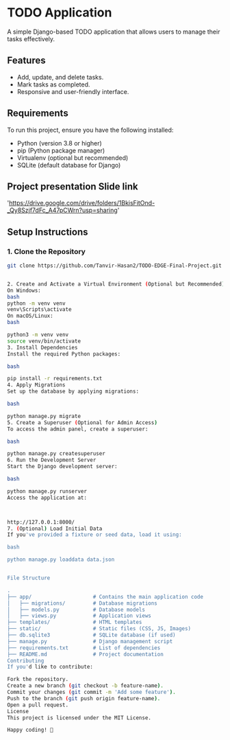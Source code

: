 # TODO Application

A simple Django-based TODO application that allows users to manage their tasks effectively.

## Features
- Add, update, and delete tasks.
- Mark tasks as completed.
- Responsive and user-friendly interface.

## Requirements
To run this project, ensure you have the following installed:
- Python (version 3.8 or higher)
- pip (Python package manager)
- Virtualenv (optional but recommended)
- SQLite (default database for Django)

## Project presentation Slide link
'https://drive.google.com/drive/folders/1BkisFitOnd-_Qy8Szjf7dFc_A47pCWrn?usp=sharing'

## Setup Instructions

### 1. Clone the Repository
```bash
git clone https://github.com/Tanvir-Hasan2/TODO-EDGE-Final-Project.git


2. Create and Activate a Virtual Environment (Optional but Recommended)
On Windows:
bash
python -m venv venv
venv\Scripts\activate
On macOS/Linux:
bash

python3 -m venv venv
source venv/bin/activate
3. Install Dependencies
Install the required Python packages:

bash

pip install -r requirements.txt
4. Apply Migrations
Set up the database by applying migrations:

bash

python manage.py migrate
5. Create a Superuser (Optional for Admin Access)
To access the admin panel, create a superuser:

bash

python manage.py createsuperuser
6. Run the Development Server
Start the Django development server:

bash

python manage.py runserver
Access the application at:



http://127.0.0.1:8000/
7. (Optional) Load Initial Data
If you've provided a fixture or seed data, load it using:

bash

python manage.py loaddata data.json


File Structure

.
├── app/                    # Contains the main application code
│   ├── migrations/         # Database migrations
│   ├── models.py           # Database models
│   ├── views.py            # Application views
├── templates/              # HTML templates
├── static/                 # Static files (CSS, JS, Images)
├── db.sqlite3              # SQLite database (if used)
├── manage.py               # Django management script
├── requirements.txt        # List of dependencies
├── README.md               # Project documentation
Contributing
If you'd like to contribute:

Fork the repository.
Create a new branch (git checkout -b feature-name).
Commit your changes (git commit -m 'Add some feature').
Push to the branch (git push origin feature-name).
Open a pull request.
License
This project is licensed under the MIT License.

Happy coding! 🎉

